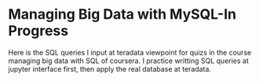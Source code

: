 # Managing Big Data with MySQL-In Progress

Here is the SQL queries I input at teradata viewpoint for quizs in the course managing big data with SQL of coursera.
I practice writting SQL queries at jupyter interface first, then apply the real database at teradata.
